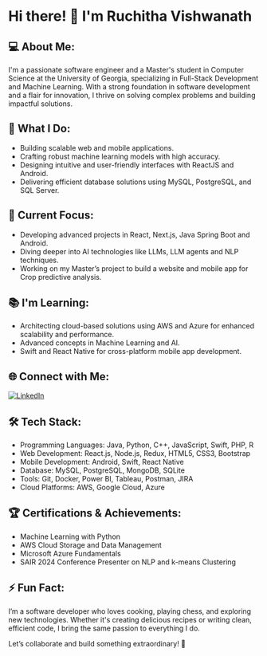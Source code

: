 # Hi there! 👋 I'm Ruchitha Vishwanath

## 💻 About Me:
I'm a passionate software engineer and a Master's student in Computer Science at the University of Georgia, specializing in Full-Stack Development and Machine Learning. With a strong foundation in software development and a flair for innovation, I thrive on solving complex problems and building impactful solutions.

## 🌟 What I Do:

- Building scalable web and mobile applications.
- Crafting robust machine learning models with high accuracy.
- Designing intuitive and user-friendly interfaces with ReactJS and Android.
- Delivering efficient database solutions using MySQL, PostgreSQL, and SQL Server.

## 🚀 Current Focus:

- Developing advanced projects in React, Next.js, Java Spring Boot and Android.
- Diving deeper into AI technologies like LLMs, LLM agents and NLP techniques.
- Working on my Master’s project to build a website and mobile app for Crop predictive analysis.
  
## 📚 I'm Learning:

- Architecting cloud-based solutions using AWS and Azure for enhanced scalability and performance.
- Advanced concepts in Machine Learning and AI.
- Swift and React Native for cross-platform mobile app development.

## 🌐 Connect with Me:

[![LinkedIn](https://img.shields.io/badge/LinkedIn-%230077B5.svg?logo=linkedin&logoColor=white)]([https://linkedin.com/in/sowri-sampath](https://www.linkedin.com/in/ruchitha-vishwanath/))

## 🛠️ Tech Stack:

- Programming Languages: Java, Python, C++, JavaScript, Swift, PHP, R
- Web Development: React.js, Node.js, Redux, HTML5, CSS3, Bootstrap
- Mobile Development: Android, Swift, React Native
- Database: MySQL, PostgreSQL, MongoDB, SQLite
- Tools: Git, Docker, Power BI, Tableau, Postman, JIRA
- Cloud Platforms: AWS, Google Cloud, Azure

## 🏆 Certifications & Achievements:

- Machine Learning with Python
- AWS Cloud Storage and Data Management
- Microsoft Azure Fundamentals
- SAIR 2024 Conference Presenter on NLP and k-means Clustering

## ⚡ Fun Fact:

I’m a software developer who loves cooking, playing chess, and exploring new technologies. Whether it's creating delicious recipes or writing clean, efficient code, I bring the same passion to everything I do.

Let’s collaborate and build something extraordinary! 🚀
